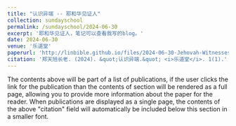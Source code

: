 ```yaml
---
title: "认识异端 -- 耶和华见证人"
collection: sundayschool
permalink: /sundayschool/2024-06-30
excerpt: '耶和华见证人，笔记可以查看我写的blog。'
date: 2024-06-30
venue: '乐道堂'
paperurl: 'http://linbible.github.io/files/2024-06-30-Jehovah-Witnesses.pdf'
citation: '郑天旭长老. (2024). &quot;认识异端.&quot; <i>乐道堂</i>. 1(1).'
---
```


The contents above will be part of a list of publications, if the user clicks the link for the publication than the contents of section will be rendered as a full page, allowing you to provide more information about the paper for the reader. When publications are displayed as a single page, the contents of the above "citation" field will automatically be included below this section in a smaller font.
